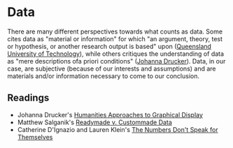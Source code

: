 # Data

There are many different perspectives towards what counts as data. Some cites data as "material or information" for which "an argument, theory, test or hypothesis, or another research output is based" upon ([Queensland University of Technology](http://www.mopp.qut.edu.au/D/D_02_08.jsp)), while others critiques the understanding of data as "mere descriptions ofa priori conditions" ([Johanna Drucker](http://www.digitalhumanities.org/dhq/vol/5/1/000091/000091.html)). Data, in our case, are subjective (because of our interests and assumptions) and are materials and/or information necessary to come to our conclusion. 

## Readings

- Johanna Drucker's [Humanities Approaches to Graphical Display](http://www.digitalhumanities.org/dhq/vol/5/1/000091/000091.html)
- Matthew Salganik's [Readymade v. Custommade Data](https://www.bitbybitbook.com/en/1st-ed/introduction/themes/)
- Catherine D'Ignazio and Lauren Klein's [The Numbers Don't Speak for Themselves](https://data-feminism.mitpress.mit.edu/)